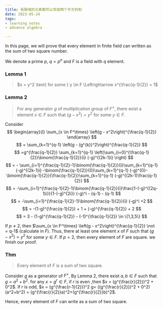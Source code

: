 ```yaml
---
title: 有限域的元素都可以写成两个平方的和
date: 2023-05-24
tags:
- learning notes
- advance algebra

---
```




In this page, we will prove that every element in finite field can written as the sum of two square number.



We denote a prime $p$, $q = p^n$ and $F$ is a field with $q$ element.



### Lemma 1
> $x = y^2  \text{ for some } y \in F \Leftrightarrow x^{\frac{q-1}{2}} = 1$

### Lemma 2
> For any generator $g$ of multiplication group of $F^\times$, there exist a element $x \in F$ such that $(g - x^2) = y^2$ for some $y \in F$.

Consider
$$
\begin{array}{l}
\sum_{x \in F^\times} \left(g - x^2\right)^{\frac{q-1}{2}}
\end{array}
$$
$$
= \sum_{k=1}^{q-1} \left(g - (g^{k})^2\right)^{\frac{q-1}{2}}
$$
$$
=g^{\frac{q-1}{2}} \sum_{k=1}^{q-1} \left(\sum_{i=0}^{\frac{q-1}{2}}\binom{\frac{q-1}{2}}{i} (-g)^{(2k-1)i} \right)
$$
$$
= - \sum_{i=1}^{\frac{q-1}{2}-1}\binom{\frac{q-1}{2}}{i}\sum_{k=1}^{q-1} (-g)^{(2k-1)i} -\binom{\frac{q-1}{2}}{0}\sum_{k=1}^{q-1} (-g)^{0}-\binom{\frac{q-1}{2}}{\frac{q-1}{2}}\sum_{k=1}^{q-1} (-g)^{(2k-1)\frac{q-1}{2}}
$$
$$
= -\sum_{i=1}^{\frac{q-1}{2}-1}\binom{\frac{q-1}{2}}{i}\frac{1-(-g)^{(2q-1)i}}{1-(-g)^{2i}} (-g)^i - (q-1) - (q-1)
$$
$$
= -\sum_{i=1}^{\frac{q-1}{2}-1}\binom{\frac{q-1}{2}}{i} (-g)^i +2
$$
$$
= -(1-g)^{\frac{q-1}{2}} + 1 + (-g)^{\frac{q-1}{2}} + 2
$$
$$
= 3 - (1-g)^{\frac{q-1}{2}} - (-1)^{\frac{q-1}{2}} \in \{1,3,5\}
$$

If $p \not = 2$, then $\sum_{x \in F^\times} \left(g - x^2\right)^{\frac{q-1}{2}} \not = q-1$ (calculate in $F$). Thus, there at least one element $x$ of $F$ such that $(g-x^2) = y^2$ for some $y \in F$.
If $p = 2$, then every element of $F$ are square.
we finish our proof.


### Thm 
> Every element of $F$ is a sum of two square.

Consider $g$ as a generator of $F^\times$, 
By Lemma 2, there exist $a,b \in F$ such that $g = a^2 + b^2$.
for any $x = g^r \in F$, if $r$ is even ,then $x = (g^{\frac{r}{2}})^2 + 0^2$.
If $r$ is odd, $x = (g^{\frac{r-1}{2}})^2 g= ((g^{\frac{r}{2}})^2 + 0^2)(a^2+b^2) = (g^{\frac{r}{2}}a)^2+(g^{\frac{r}{2}}b)^2$.

Hence, every element of $F$ can write as a sum of two square.